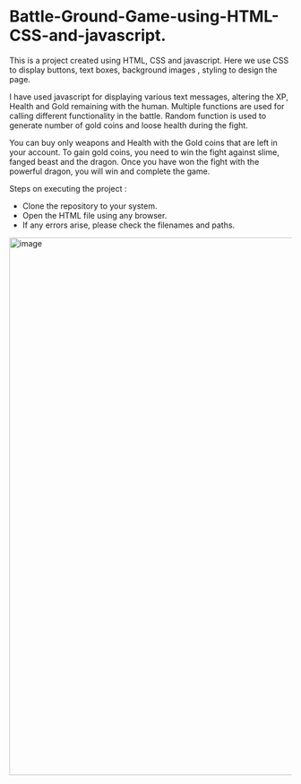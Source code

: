 # Battle-Ground-Game-using-HTML-CSS-and-javascript.

This is a project created using HTML, CSS and javascript. Here we use CSS to display buttons, text boxes, background images , styling to design the page. 

I have used javascript for displaying various text messages, altering the XP, Health and Gold remaining with the human. Multiple functions are used for calling different functionality in the battle. Random function is used to generate number of gold coins and loose health during the fight. 

You can buy only weapons and Health with the Gold coins that are left in your account. To gain gold coins, you need to win the fight against slime, fanged beast and the dragon. Once you have won the fight with the powerful dragon, you will win and complete the game. 

Steps on executing the project :
  - Clone the repository to your system.
  - Open the HTML file using any browser.
  - If any errors arise, please check the filenames and paths.
<img width="960" alt="image" src="https://github.com/bharathh1510/Battle-Ground-Game-using-HTML-CSS-and-javascript./assets/84910400/48ec9f0f-9370-4c13-9e61-7e4bda58abc3">
